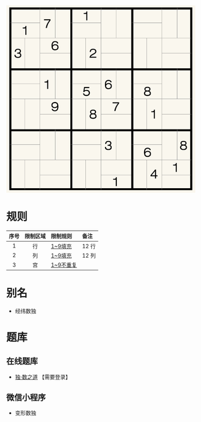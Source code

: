 ![](../../../images/sudoku/凉席数独.png)

# 规则
| 序号  | 限制区域 | 限制规则      | 备注     |
|:---:|:----:|:----------|:-------|
|  1  |  行   | [1~9填充]  | 12 行   |
|  2  |  列   | [1~9填充]  | 12 列   |
|  3  |  宫   | [1~9不重复] | &nbsp; | 

# 别名
- 经纬数独

# 题库

## 在线题库
- [独·数之道](http://www.sudokufans.org.cn/lx/game.index.php?type=ph3) 【需要登录】

## 微信小程序
- 变形数独

[1~9填充]: ../../../rules.md#1to9填充
[1~9不重复]: ../../../rules.md#1to9不重复